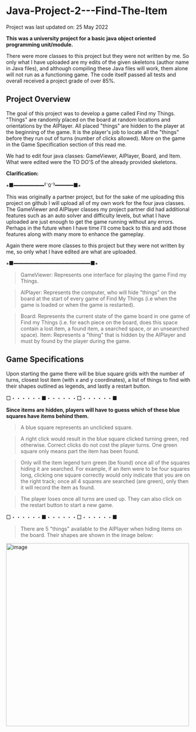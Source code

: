 # Java-Project-2---Find-The-Item
Project was last updated on: 25 May 2022

**This was a university project for a basic java object oriented programming unit/module.**

There were more classes to this project but they were not written by me. So only what I have uploaded are my edits of the given skeletons (author name in Java files), and although compiling these Java files will work, them alone will not run as a functioning game. The code itself passed all tests and overall received a project grade of over 85%.

## Project Overview

The goal of this project was to develop a game called Find my Things. "Things" are randomly placed on the board at random locations and orientations by the AIPlayer. All placed "things" are hidden to the player at the beginning of the game. It is the player's job to locate all the "things" before they run out of turns (number of clicks allowed). More on the game in the Game Specification section of this read me.

We had to edit four java classes: GameViewer, AIPlayer, Board, and Item. What were edited were the TO DO'S of the already provided skeletons.

**Clarification:** 

⭒■━━━━━━ˁᱸᲲᱸˀ━━━━━━■⭒ 

This was originally a partner project, but for the sake of me uploading this project on github I will upload all of my own work for the four java classes. The GameViewer and AIPlayer classes my project partner did had additional features such as an auto solver and difficulty levels, but what I have uploaded are just enough to get the game running without any errors. Perhaps in the future when I have time I'll come back to this and add those features along with many more to enhance the gameplay.

Again there were more classes to this project but they were not written by me, so only what I have edited are what are uploaded.

⭒■━━━━━━━━━━━━━━━■⭒

> GameViewer: Represents one interface for playing the game Find my Things.

> AIPlayer: Represents the computer, who will hide "things" on the board at the start of every game of Find My Things (i.e when the game is loaded or when the game is restarted).

> Board: Represents the current state of the game board in one game of Find my Things (i.e. for each piece on the board, does this space contain a lost item, a found item, a searched space, or an unsearched space).
> Item: Represents a "thing" that is hidden by the AIPlayer and must by found by the player during the game.


## Game Specifications

Upon starting the game there will be blue square grids with the number of turns, closest lost item (with x and y coordinates), a list of things to find with their shapes outlined as legends, and lastly a restart button. 

□・・・・・・■・・・・・・□・・・・・・■

**Since items are hidden, players will have to guess which of these blue squares have items behind them.**
> A blue square represents an unclicked square.

> A right click would result in the blue square clicked turning green, red otherwise. Correct clicks do not cost the player turns. One green square only means part the item has been found.

> Only will the item legend turn green (be found) once all of the squares hiding it are searched. For example, if an item were to be four squares long, clicking one square correctly would only indicate that you are on the right track; once all 4 squares are searched (are green), only then it will record the item as found.

> The player loses once all turns are used up. They can also click on the restart button to start a new game.

□・・・・・・■・・・・・・□・・・・・・■


> There are 5 "things" available to the AIPlayer when hiding items on the board. Their shapes are shown in the image below:
<img width="500" alt="image" src="https://user-images.githubusercontent.com/115472181/198891920-2fbf8f1e-9d9f-46c4-883f-7d50f000cf02.png">



